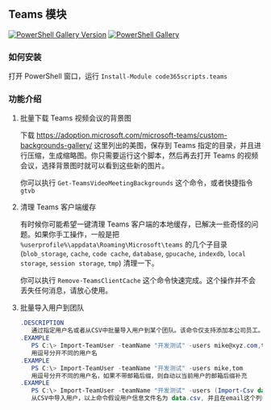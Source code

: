 ## Teams 模块

[![PowerShell Gallery Version](https://img.shields.io/powershellgallery/v/code365scripts.teams?label=code365scripts.teams)](https://www.powershellgallery.com/packages/code365scripts.teams) [![PowerShell Gallery](https://img.shields.io/powershellgallery/dt/code365scripts.teams)](https://www.powershellgallery.com/packages/code365scripts.teams)

### 如何安装

打开 PowerShell 窗口，运行 `Install-Module code365scripts.teams`

### 功能介绍

1. 批量下载 Teams 视频会议的背景图

   下载 https://adoption.microsoft.com/microsoft-teams/custom-backgrounds-gallery/ 这里列出的美图，保存到 Teams 指定的目录，并且进行压缩，生成缩略图。你只需要运行这个脚本，然后再去打开 Teams 的视频会议，选择背景图时就可以看到这些新的图片。

   你可以执行 `Get-TeamsVideoMeetingBackgrounds` 这个命令，或者快捷指令 `gtvb`

2. 清理 Teams 客户端缓存

   有时候你可能希望一键清理 Teams 客户端的本地缓存，已解决一些奇怪的问题。如果你手工操作，一般是把 `%userprofile%\appdata\Roaming\Microsoft\teams` 的几个子目录 (`blob_storage`, `cache`, `code cache`, `database`, `gpucache`, `indexdb`, `local storage`, `session storage`, `tmp`) 清理一下。

   你可以执行 `Remove-TeamsClientCache` 这个命令快速完成。这个操作并不会丢失任何消息，请放心使用。

3. 批量导入用户到团队

   ``` powershell
   .DESCRIPTION
      通过指定用户名或者从CSV中批量导入用户到某个团队。该命令仅支持添加本公司员工。
   .EXAMPLE
      PS C:\> Import-TeamUser -teamName "开发测试" -users mike@xyz.com,tom@xyz.com
      用逗号分开不同的用户名
   .EXAMPLE
      PS C:\> Import-TeamUser -teamName "开发测试" -users mike,tom
      用逗号分开不同的用户名，如果不带邮箱后缀，则自动以当前用户的邮箱后缀补充
   .EXAMPLE
      PS C:\> Import-TeamUser -teamName "开发测试" -users (Import-Csv data.csv).email
      从CSV中导入用户，以上命令假设用户信息文件名为 data.csv, 并且在email这个列中保存了用户的邮箱地址（可以带公司的后缀，也可以不带）

   ```